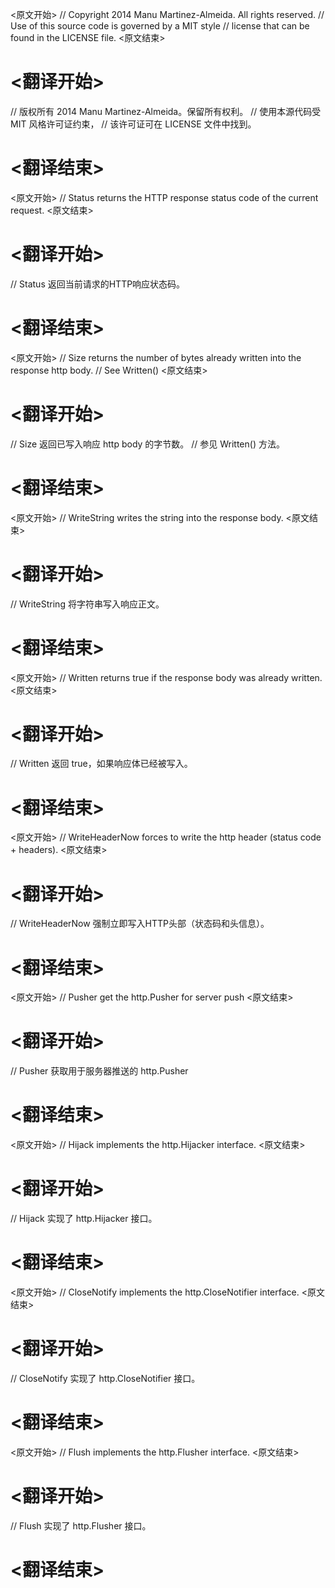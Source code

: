 
<原文开始>
// Copyright 2014 Manu Martinez-Almeida. All rights reserved.
// Use of this source code is governed by a MIT style
// license that can be found in the LICENSE file.
<原文结束>

# <翻译开始>
// 版权所有 2014 Manu Martinez-Almeida。保留所有权利。
// 使用本源代码受 MIT 风格许可证约束，
// 该许可证可在 LICENSE 文件中找到。
# <翻译结束>


<原文开始>
// Status returns the HTTP response status code of the current request.
<原文结束>

# <翻译开始>
// Status 返回当前请求的HTTP响应状态码。
# <翻译结束>


<原文开始>
	// Size returns the number of bytes already written into the response http body.
	// See Written()
<原文结束>

# <翻译开始>
// Size 返回已写入响应 http body 的字节数。
// 参见 Written() 方法。
# <翻译结束>


<原文开始>
// WriteString writes the string into the response body.
<原文结束>

# <翻译开始>
// WriteString 将字符串写入响应正文。
# <翻译结束>


<原文开始>
// Written returns true if the response body was already written.
<原文结束>

# <翻译开始>
// Written 返回 true，如果响应体已经被写入。
# <翻译结束>


<原文开始>
// WriteHeaderNow forces to write the http header (status code + headers).
<原文结束>

# <翻译开始>
// WriteHeaderNow 强制立即写入HTTP头部（状态码和头信息）。
# <翻译结束>


<原文开始>
// Pusher get the http.Pusher for server push
<原文结束>

# <翻译开始>
// Pusher 获取用于服务器推送的 http.Pusher
# <翻译结束>


<原文开始>
// Hijack implements the http.Hijacker interface.
<原文结束>

# <翻译开始>
// Hijack 实现了 http.Hijacker 接口。
# <翻译结束>


<原文开始>
// CloseNotify implements the http.CloseNotifier interface.
<原文结束>

# <翻译开始>
// CloseNotify 实现了 http.CloseNotifier 接口。
# <翻译结束>


<原文开始>
// Flush implements the http.Flusher interface.
<原文结束>

# <翻译开始>
// Flush 实现了 http.Flusher 接口。
# <翻译结束>

